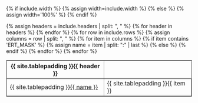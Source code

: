 {% if include.width %}
{% assign width=include.width %}
{% else %}
{% assign width='100%' %}
{% endif %}

<table border="1" width="{{ width }}">
  {% assign headers = include.headers | split: ", " %}
  <tr>
    {% for header in headers %}
    <th>{{ site.tablepadding }}{{ header }}</th>
    {% endfor %}
  </tr>
  {% for row in include.rows %}
  <tr>
    {% assign columns = row | split: ", " %}
    {% for item in columns %}
    {% if item contains 'ERT_MASK' %}
    {% assign name = item | split: ":" | last %}
    <td>{{ site.tablepadding }}<a href="{{ site.ert_mask_folder | append: name | relative_url }}" {{ include.download }}>{{ name }}</a></td>
    {% else %}
    <td>{{ site.tablepadding }}{{ item }}</td>
    {% endif %}
    {% endfor %}
  </tr>
  {% endfor %}
  
</table>
